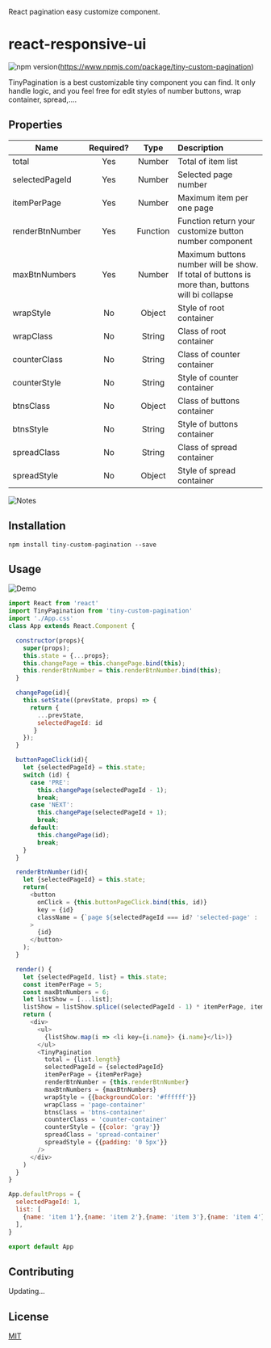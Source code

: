 React pagination easy customize component. 
# react-responsive-ui

![npm version](https://img.shields.io/npm/v/react-responsive-ui.svg?style=flat-square)(https://www.npmjs.com/package/tiny-custom-pagination)

TinyPagination is a best customizable tiny component you can find. It only handle logic, and you feel free for edit styles of number buttons, wrap container, spread,.... 


## Properties


| Name          |Required? | Type         | Description           | 
| ------------- |:--------:|:------------:|:----------------------
| total         | Yes      | Number       |Total of item list
| selectedPageId| Yes      | Number       |Selected page number
| itemPerPage   | Yes      | Number       |Maximum item per one page
| renderBtnNumber| Yes     | Function     |Function return your customize button number component
| maxBtnNumbers| Yes       | Number       |Maximum buttons number will be show. If total of buttons is more than, buttons will bi collapse
| wrapStyle    | No     | Object     | Style of root container
| wrapClass    | No     | String     | Class of root container
| counterClass | No     | String     | Class of counter container
| counterStyle | No     | String     | Style of counter container
| btnsClass    | No     | Object     | Class of buttons container
| btnsStyle    | No     | String     | Style of buttons container
| spreadClass  | No     | String     | Class of spread container
| spreadStyle  | No     | Object     | Style of spread container



![Notes](https://user-images.githubusercontent.com/5037791/29863835-062d7c98-8d9b-11e7-8aa1-8da8dd13a90c.png)


## Installation

```
npm install tiny-custom-pagination --save
```

## Usage

![Demo](https://user-images.githubusercontent.com/5037791/29862587-20387b14-8d97-11e7-943f-e4e543e91694.gif)

```js
import React from 'react'
import TinyPagination from 'tiny-custom-pagination'
import './App.css'
class App extends React.Component {

  constructor(props){
    super(props);
    this.state = {...props};
    this.changePage = this.changePage.bind(this);
    this.renderBtnNumber = this.renderBtnNumber.bind(this);
  }

  changePage(id){
    this.setState((prevState, props) => { 
      return { 
        ...prevState,
        selectedPageId: id 
       }
    });    
  }

  buttonPageClick(id){
    let {selectedPageId} = this.state;
    switch (id) {
      case 'PRE':
        this.changePage(selectedPageId - 1);
        break;
      case 'NEXT':
        this.changePage(selectedPageId + 1);
        break;
      default:
        this.changePage(id);
        break;
    }
  }

  renderBtnNumber(id){
    let {selectedPageId} = this.state;
    return(
      <button
        onClick = {this.buttonPageClick.bind(this, id)}
        key = {id}
        className = {`page ${selectedPageId === id? 'selected-page' : ''}`}
      >
        {id}
      </button>
    );
  }

  render() {
    let {selectedPageId, list} = this.state;
    const itemPerPage = 5;
    const maxBtnNumbers = 6;
    let listShow = [...list];
    listShow = listShow.splice((selectedPageId - 1) * itemPerPage, itemPerPage);
    return (
      <div>
        <ul>
          {listShow.map(i => <li key={i.name}> {i.name}</li>)}
        </ul>
        <TinyPagination
          total = {list.length}
          selectedPageId = {selectedPageId}
          itemPerPage = {itemPerPage}
          renderBtnNumber = {this.renderBtnNumber}
          maxBtnNumbers = {maxBtnNumbers}
          wrapStyle = {{backgroundColor: '#ffffff'}}
          wrapClass = 'page-container'
          btnsClass = 'btns-container'
          counterClass = 'counter-container'
          counterStyle = {{color: 'gray'}}
          spreadClass = 'spread-container'
          spreadStyle = {{padding: '0 5px'}}
        />
      </div>
    )
  }
}

App.defaultProps = {
  selectedPageId: 1,
  list: [
    {name: 'item 1'},{name: 'item 2'},{name: 'item 3'},{name: 'item 4'},{name: 'item 5'},{name: 'item 6'},{name: 'item 7'},{name: 'item 8'},{name: 'item 9'},{name: 'item 10'},{name: 'item 11'},{name: 'item 12'},{name: 'item 13'},{name: 'item 14'},{name: 'item 15'},{name: 'item 16'},{name: 'item 17'},{name: 'item 18'},{name: 'item 19'},{name: 'item 20'},{name: 'item 21'},{name: 'item 22'},{name: 'item 23'},{name: 'item 24'},{name: 'item 25'},{name: 'item 26'},{name: 'item 27'},{name: 'item 28'},{name: 'item 29'},{name: 'item 30'},{name: 'item 31'},{name: 'item 32'},{name: 'item 33'},{name: 'item 34'},{name: 'item 35'},{name: 'item 36'},{name: 'item 37'},{name: 'item 38'},{name: 'item 39'},{name: 'item 40'},{name: 'item 41'},{name: 'item 42'},{name: 'item 43'},{name: 'item 44'},{name: 'item 45'},{name: 'item 46'},{name: 'item 47'},{name: 'item 48'}
  ],
}

export default App
```

## Contributing

Updating...

## License

[MIT](https://github.com/thomaspark/bootswatch/blob/gh-pages/LICENSE)